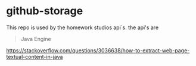 # github-storage
This repo is used by the homework studios api`s.
the api's are
> Java Engine


https://stackoverflow.com/questions/3036638/how-to-extract-web-page-textual-content-in-java
